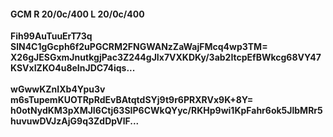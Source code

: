 #### GCM R 20/0c/400 L 20/0c/400
**Fih99AuTuuErT73q**<br/>**SlN4C1gGcph6f2uPGCRM2FNGWANzZaWajFMcq4wp3TM=**<br/>**X26gJESGxmJnutkgjPac3Z244gJIx7VXKDKy/3ab2ItcpEfBWkcg68VY47KSVxIZKO4u8eInJDC74iqs...**<br/><br/>
**wGwwKZnIXb4Ypu3v**<br/>**m6sTupemKUOTRpRdEvBAtqtdSYj9t9r6PRXRVx9K+8Y=**<br/>**h0otNydKM3pXMJI6Ctj63SIP6CWkQYyc/RKHp9wi1KpFahr6ok5JlbMRr5huvuwDVJzAjG9q3ZdDpVlF...**
